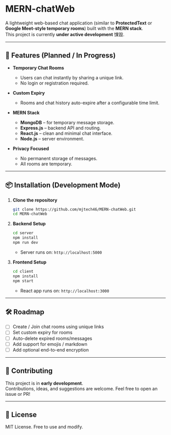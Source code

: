 # MERN-chatWeb

A lightweight web-based chat application (similar to **ProtectedText** or **Google Meet-style temporary rooms**) built with the **MERN stack**.  
This project is currently **under active development** 馃毀.

---

## 🚀 Features (Planned / In Progress)

- **Temporary Chat Rooms**  
  - Users can chat instantly by sharing a unique link.  
  - No login or registration required.  

- **Custom Expiry**  
  - Rooms and chat history auto-expire after a configurable time limit.  

- **MERN Stack**  
  - **MongoDB** – for temporary message storage.  
  - **Express.js** – backend API and routing.  
  - **React.js** – clean and minimal chat interface.  
  - **Node.js** – server environment.  

- **Privacy Focused**  
  - No permanent storage of messages.  
  - All rooms are temporary.  

---

## 📦 Installation (Development Mode)

1. **Clone the repository**
   ```bash
   git clone https://github.com/mjtech46/MERN-chatWeb.git
   cd MERN-chatWeb
   ```

2. **Backend Setup**
   ```bash
   cd server
   npm install
   npm run dev
   ```
   - Server runs on: `http://localhost:5000`

3. **Frontend Setup**
   ```bash
   cd client
   npm install
   npm start
   ```
   - React app runs on: `http://localhost:3000`

---

## 🛠️ Roadmap

- [ ] Create / Join chat rooms using unique links  
- [ ] Set custom expiry for rooms  
- [ ] Auto-delete expired rooms/messages  
- [ ] Add support for emojis / markdown  
- [ ] Add optional end-to-end encryption  

---

## 🤝 Contributing

This project is in **early development**.  
Contributions, ideas, and suggestions are welcome. Feel free to open an issue or PR!

---

## 📜 License

MIT License. Free to use and modify.
